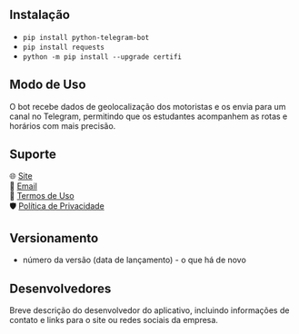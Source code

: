 ## Instalação

- ```pip install python-telegram-bot```
- ```pip install requests```
- ```python -m pip install --upgrade certifi```


## Modo de Uso

O bot recebe dados de geolocalização dos motoristas e os envia para um canal no Telegram, permitindo que os estudantes acompanhem as rotas e horários com mais precisão.

## Suporte

:globe_with_meridians: [Site]() <br>
:email: [Email]() <br>
:scroll: [Termos de Uso]() <br>
:shield: [Política de Privacidade]()

## Versionamento

- número da versão (data de lançamento) - o que há de novo

## Desenvolvedores

Breve descrição do desenvolvedor do aplicativo, incluindo informações de contato e links para o site ou redes sociais da empresa.